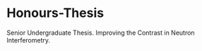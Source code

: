 Honours-Thesis
==============

Senior Undergraduate Thesis. Improving the Contrast in Neutron Interferometry. 
